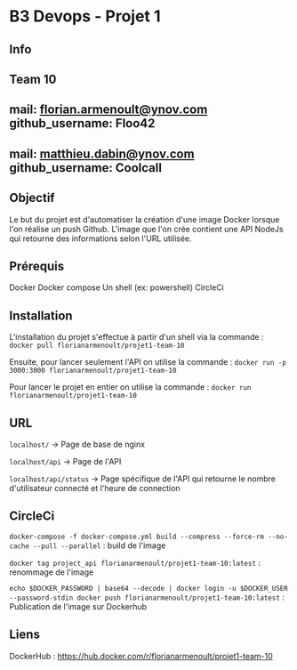 # B3 Devops - Projet 1
## Info
Team 10
---
mail: florian.armenoult@ynov.com
github_username: Floo42
---
mail: matthieu.dabin@ynov.com
github_username: Coolcall
---

## Objectif

Le but du projet est d'automatiser la création  d'une image Docker lorsque l'on réalise un push Github.
L'image que l'on crée contient une API NodeJs qui retourne des informations selon l'URL utilisée.

## Prérequis

Docker
Docker compose
Un shell (ex: powershell)
CircleCi

## Installation

L'installation du projet s'effectue à partir d'un shell via la commande :
`docker pull florianarmenoult/projet1-team-10`

Ensuite, pour lancer seulement l'API on utilise la commande :
`docker run -p 3000:3000 florianarmenoult/projet1-team-10`

Pour lancer le projet en entier on utilise la commande :
`docker run florianarmenoult/projet1-team-10`

## URL


`localhost/` → Page de base de nginx

`localhost/api` → Page de l'API

`localhost/api/status` → Page spécifique de l'API qui retourne le nombre d'utilisateur connecté et l'heure de connection


## CircleCi

`docker-compose -f docker-compose.yml build --compress --force-rm --no-cache --pull --parallel` : build de l'image

`docker tag project_api florianarmenoult/projet1-team-10:latest` : renommage de l'image

`echo $DOCKER_PASSWORD | base64 --decode | docker login -u $DOCKER_USER --password-stdin docker push florianarmenoult/projet1-team-10:latest` : Publication de l'image sur Dockerhub

## Liens

DockerHub : https://hub.docker.com/r/florianarmenoult/projet1-team-10
